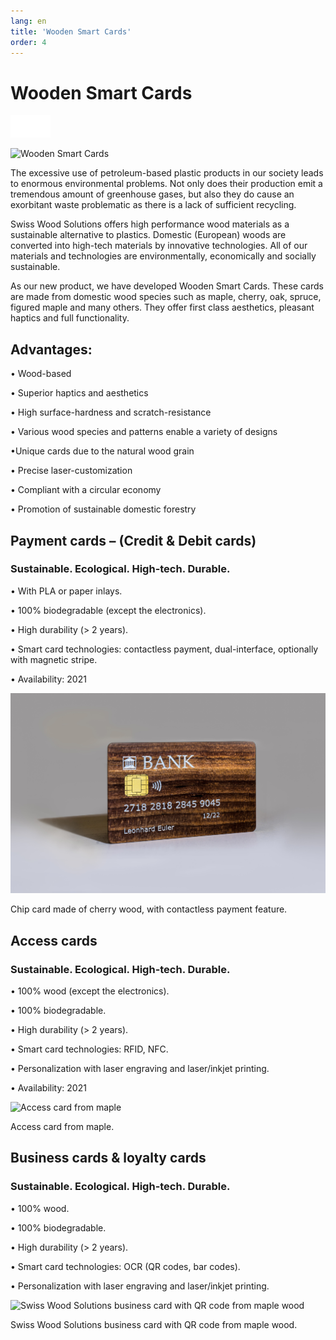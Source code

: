 ```yaml
---
lang: en
title: 'Wooden Smart Cards'
order: 4
---
```


<div class="full-width-kenburns">
<div class="wrap-bg-image">

# Wooden Smart Cards

![](/assets/images/arrow-d-white.svg)

</div>
<img srcset="/assets/images/nologoetiennefinal_wsc-min.png"
     src="/assets/images/nologoetiennefinal_wsc-min.png" alt="Wooden Smart Cards">
</div>

<div class="full-width-grey">
<div class="wrap -cols2">

The excessive use of petroleum-based plastic products in our society leads to enormous environmental problems. Not only does their production emit a tremendous amount of greenhouse gases, but also they do cause an exorbitant waste problematic as there is a lack of sufficient recycling.

Swiss Wood Solutions offers high performance wood materials as a sustainable alternative to plastics. Domestic (European) woods are converted into high-tech materials by innovative technologies. All of our materials and technologies are environmentally, economically and socially sustainable.

As our new product, we have developed Wooden Smart Cards. These cards are made from domestic wood species such as maple, cherry, oak, spruce, figured maple and many others. They offer first class aesthetics, pleasant haptics and full functionality.

## Advantages:

• Wood-based

• Superior haptics and aesthetics

• High surface-hardness and scratch-resistance

• Various wood species and patterns enable a variety of designs

•Unique cards due to the natural wood grain

• Precise laser-customization

• Compliant with a circular economy

• Promotion of sustainable domestic forestry


</div>
</div>

<div class="full-width">
<div class="wrap">

## Payment cards – (Credit & Debit cards)

### Sustainable. Ecological. High-tech. Durable. 

• With PLA or paper inlays.

• 100% biodegradable (except the electronics). 

• High durability (> 2 years).

• Smart card technologies: contactless payment, dual-interface, optionally with magnetic stripe.

• Availability: 2021

<img srcset="/assets/images/Bank card.jpg"
     src="/assets/images/Bank card.jpg" alt="Chip card made of cherry wood, with contactless payment feature">
<figcaption>Chip card made of cherry wood, with contactless payment feature.</figcaption>

</div>
</div>

<div class="full-width-grey">
<div class="wrap">

## Access cards

### Sustainable. Ecological. High-tech. Durable. 

• 100% wood (except the electronics).

• 100% biodegradable. 

• High durability (> 2 years).

• Smart card technologies:  RFID, NFC.

• Personalization with laser engraving and laser/inkjet printing.

• Availability: 2021

<img srcset="/assets/images/RFID card.jpg"
     src="/assets/images/RFID card.jpg" alt="Access card from maple">
<figcaption>Access card from maple.</figcaption>

</div>
</div>

<div class="full-width">
<div class="wrap">

## Business cards & loyalty cards

### Sustainable. Ecological. High-tech. Durable. 

• 100% wood.

• 100% biodegradable. 

• High durability (> 2 years).

• Smart card technologies:  OCR (QR codes, bar codes).

• Personalization with laser engraving and laser/inkjet printing.


<img srcset="/assets/images/OCR card.jpg"
     src="/assets/images/OCR card.jpg" alt="Swiss Wood Solutions business card with QR code from maple wood">
<figcaption>Swiss Wood Solutions business card with QR code from maple wood.</figcaption>

</div>
</div>
